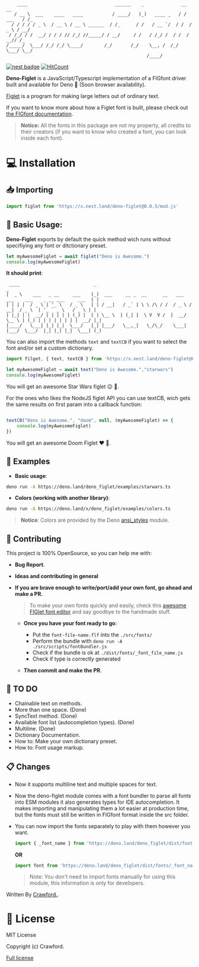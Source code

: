         ____                                 ______    _              __         __ 
       / __ \  ___    ____   ____           / ____/   (_)   ____ _   / /  ___   / /_
      / / / / / _ \  / __ \ / __ \ ______  / /_      / /   / __ `/  / /  / _ \ / __/
     / /_/ / /  __/ / / / // /_/ //_____/ / __/     / /   / /_/ /  / /  /  __// /_  
    /_____/  \___/ /_/ /_/ \____/        /_/       /_/    \__, /  /_/   \___/ \__/  
                                                         /____/                     

[![nest badge](https://nest.land/badge.svg)](https://nest.land/package/deno-figlet) [![HitCount](http://hits.dwyl.com/denyncrawford/deno-figlet.svg)](http://hits.dwyl.com/denyncrawford/deno-figlet)

**Deno-Figlet** is a JavaScript/Typescript implementation of a FIGfont driver built and available for Deno 🦕 (Soon browser availability).

[Figlet](http://www.figlet.org/) is a program for making large letters out of ordinary text.

If you want to know more about how a Figlet font is built, please check out [the FIGfont documentation](http://www.jave.de/figlet/figfont.html).

> **Notice:** All the fonts in this package are not my property, all credits to their creators (if you want to know who created a font, you can look inside each font).

# :computer: Installation

## :inbox_tray: Importing 

```javascript
import figlet from 'https://x.nest.land/deno-figlet@0.0.5/mod.js'
```

## :wrench: Basic Usage:

**Deno-Figlet** exports by default the quick method wich runs without specifiying any font or ditctionary preset.

```javascript
let myAwesomeFiglet = await figlet("Deno is Awesome.")
console.log(myAwesomeFiglet)
```

**It should print**:
	
	 ____                            _                                                                     _ 
 	|  _ \    ___   _ __     ___    (_)  ___     __ _  __      __   ___   ___    ___    _ __ ___     ___  | |
 	| | | |  / _ \ | '_ \   / _ \   | | / __|   / _` | \ \ /\ / /  / _ \ / __|  / _ \  | '_ ` _ \   / _ \ | |
 	| |_| | |  __/ | | | | | (_) |  | | \__ \  | (_| |  \ V  V /  |  __/ \__ \ | (_) | | | | | | | |  __/ |_|
 	|____/   \___| |_| |_|  \___/   |_| |___/   \__,_|   \_/\_/    \___| |___/  \___/  |_| |_| |_|  \___| (_)


You can also import the methods `text` and `textCB` if you want to select the font and/or set a custom dictionary.

```javascript
import filget, { text, textCB } from 'https://x.nest.land/deno-figlet@0.0.5/mod.js'

let myAwesomeFiglet = await text("Deno is Awesome.","starwars")
console.log(myAwesomeFiglet)

```

You will get an awesome Star Wars figlet :wink: :rocket:.

For the ones who likes the NodeJS figlet API you can use textCB, wich gets the same results on first param into a callback function:

```javascript

textCB("Deno is Awesome.", "doom", null, (myAwesomeFiglet) => {
	console.log(myAwesomeFiglet)
})

```

You will get an awesome Doom Figlet :heart: :gun:.

## 🧪 Examples

- **Basic usage**:

```bash
deno run -A https://deno.land/deno_figlet/examples/starwars.ts
```

- **Colors (working with another library)**:

```bash
deno run -A https://deno.land/x/deno_figlet/examples/colors.ts
```

> **Notice**: Colors are provided by the Deno [ansi_styles](https://deno.land/x/ansi_styles) module.

## :crown: Contributing

This project is 100% OpenSource, so you can help me with:

- **Bug Report**.

- **Ideas and contributing in general** 

- **If you are brave enough to write/port/add your own font, go ahead and make a PR.**

    > To make your own fonts quickly and easily, check this [awesome FIGlet font editor](http://patorjk.com/figlet-editor/#/edit) and say goodbye to the handmade stuff.

  - **Once you have your font ready to go**:

    - Put the `font-file-name.flf` into the `./src/fonts/`
    - Perform the bundle with `deno run -A ./src/scripts/fontBundler.js`
    - Check if the bundle is ok at `./dist/fonts/_font_file_name.js`
    - Check if type is correctly generated

  - **Then commit and make the PR**.

## :pencil: TO DO

- Chainable text on methods.
- More than one space. (Done)
- SyncText method. (Done)
- Available font list (autocompletion types). (Done)
- Multiline. (Done)
- Dictionary Documentation.
- How to: Make your own dictionary preset.
- How to: Font usage markup.

## :clipboard: Changes

- Now it supports multiline text and multiple spaces for text.

- Now the deno-figlet module comes with a font bundler to parse all fonts into ESM modules it also generates types for IDE autocompletion. It makes importing and manipulating them a lot easier at production time, but the fonts must still be written in FIGfont format inside the src folder.

- You can now import the fonts separately to play with them however you want.

    ```javascript
    import { _font_name } from 'https://deno.land/deno_figlet/dist/fonts/mod.ts'
    ```

    **OR**

    ```javascript
    import font from 'https://deno.land/deno_figlet/dist/fonts/_font_name.ts'
    ```
  > Note: You don't need to import fonts manually for using this module, this information is only for developers.

Written By [Crawford.](https://github.com/denyncrawford).

# :scroll: License

MIT License

Copyright (c) Crawford.

[Full license](https://github.com/denyncrawford/deno-figlet/blob/master/LICENSE.md)
